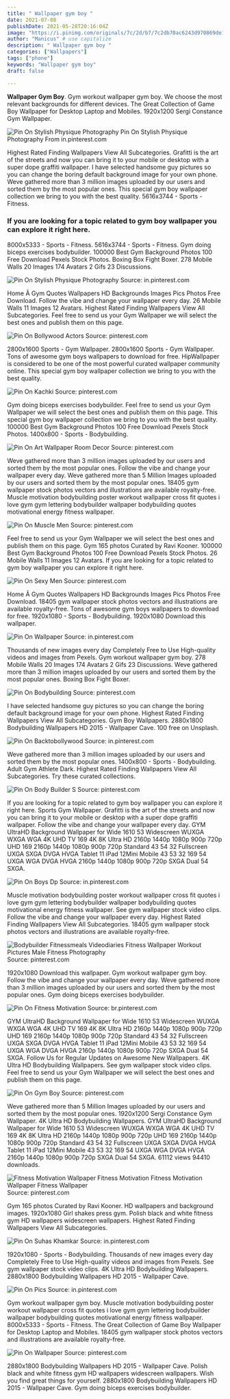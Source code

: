 ```yaml
---
title: " Wallpaper gym boy "
date: 2021-07-08
publishDate: 2021-05-28T20:16:04Z
image: "https://i.pinimg.com/originals/7c/2d/b7/7c2db70ac6243d970869de19fc7b758e.jpg"
author: "Manicus" # use capitalize
description: " Wallpaper gym boy "
categories: ["Wallpapers"]
tags: ["phone"]
keywords: "Wallpaper gym boy"
draft: false

---
```



**Wallpaper Gym Boy**. Gym workout wallpaper gym boy. We choose the most relevant backgrounds for different devices. The Great Collection of Game Boy Wallpaper for Desktop Laptop and Mobiles. 1920x1200 Sergi Constance Gym Wallpaper.

![Pin On Stylish Physique Photography](https://i.pinimg.com/736x/62/91/93/629193229716ea72bf4c767358927827.jpg "Pin On Stylish Physique Photography")
Pin On Stylish Physique Photography From in.pinterest.com


Highest Rated Finding Wallpapers View All Subcategories. Grafitti is the art of the streets and now you can bring it to your mobile or desktop with a super dope graffiti wallpaper. I have selected handsome guy pictures so you can change the boring default background image for your own phone. Weve gathered more than 3 million images uploaded by our users and sorted them by the most popular ones. This special gym boy wallpaper collection we bring to you with the best quality. 5616x3744 - Sports - Fitness.

### If you are looking for a topic related to gym boy wallpaper you can explore it right here.

8000x5333 - Sports - Fitness. 5616x3744 - Sports - Fitness. Gym doing biceps exercises bodybuilder. 100000 Best Gym Background Photos 100 Free Download Pexels Stock Photos. Boxing Box Fight Boxer. 278 Mobile Walls 20 Images 174 Avatars 2 Gifs 23 Discussions.


![Pin On Stylish Physique Photography](https://i.pinimg.com/736x/62/91/93/629193229716ea72bf4c767358927827.jpg "Pin On Stylish Physique Photography")
Source: in.pinterest.com

Home Â Gym Quotes Wallpapers HD Backgrounds Images Pics Photos Free Download. Follow the vibe and change your wallpaper every day. 26 Mobile Walls 11 Images 12 Avatars. Highest Rated Finding Wallpapers View All Subcategories. Feel free to send us your Gym Wallpaper we will select the best ones and publish them on this page.

![Pin On Bollywood Actors](https://i.pinimg.com/originals/32/cd/07/32cd071a885bc7e7c5118de713a6a6b1.jpg "Pin On Bollywood Actors")
Source: pinterest.com

2800x1600 Sports - Gym Wallpaper. 2800x1600 Sports - Gym Wallpaper. Tons of awesome gym boys wallpapers to download for free. HipWallpaper is considered to be one of the most powerful curated wallpaper community online. This special gym boy wallpaper collection we bring to you with the best quality.

![Pin On Kachki](https://i.pinimg.com/originals/a7/82/4d/a7824d79472145d30a46912ee5cb9e81.jpg "Pin On Kachki")
Source: pinterest.com

Gym doing biceps exercises bodybuilder. Feel free to send us your Gym Wallpaper we will select the best ones and publish them on this page. This special gym boy wallpaper collection we bring to you with the best quality. 100000 Best Gym Background Photos 100 Free Download Pexels Stock Photos. 1400x800 - Sports - Bodybuilding.

![Pin On Art Wallpaper Room Decor](https://i.pinimg.com/originals/f7/01/61/f7016100155c43b2ba83fddb27dbed60.jpg "Pin On Art Wallpaper Room Decor")
Source: pinterest.com

Weve gathered more than 3 million images uploaded by our users and sorted them by the most popular ones. Follow the vibe and change your wallpaper every day. Weve gathered more than 5 Million Images uploaded by our users and sorted them by the most popular ones. 18405 gym wallpaper stock photos vectors and illustrations are available royalty-free. Muscle motivation bodybuilding poster workout wallpaper cross fit quotes i love gym gym lettering bodybuilder wallpaper bodybuilding quotes motivational energy fitness wallpaper.

![Pin On Muscle Men](https://i.pinimg.com/originals/98/41/f8/9841f8e20dbe39e377379f474fd0d767.jpg "Pin On Muscle Men")
Source: pinterest.com

Feel free to send us your Gym Wallpaper we will select the best ones and publish them on this page. Gym 165 photos Curated by Ravi Kooner. 100000 Best Gym Background Photos 100 Free Download Pexels Stock Photos. 26 Mobile Walls 11 Images 12 Avatars. If you are looking for a topic related to gym boy wallpaper you can explore it right here.

![Pin On Sexy Men](https://i.pinimg.com/474x/88/bb/11/88bb114569e3da26fbc7314e287edb2c.jpg "Pin On Sexy Men")
Source: pinterest.com

Home Â Gym Quotes Wallpapers HD Backgrounds Images Pics Photos Free Download. 18405 gym wallpaper stock photos vectors and illustrations are available royalty-free. Tons of awesome gym boys wallpapers to download for free. 1920x1080 - Sports - Bodybuilding. 1920x1080 Download this wallpaper.

![Pin On Wallpaper](https://i.pinimg.com/originals/44/79/53/44795329febb62e384be3baccc6d8dc4.jpg "Pin On Wallpaper")
Source: in.pinterest.com

Thousands of new images every day Completely Free to Use High-quality videos and images from Pexels. Gym workout wallpaper gym boy. 278 Mobile Walls 20 Images 174 Avatars 2 Gifs 23 Discussions. Weve gathered more than 3 million images uploaded by our users and sorted them by the most popular ones. Boxing Box Fight Boxer.

![Pin On Bodybuilding](https://i.pinimg.com/originals/99/2c/ea/992ceabe4d6dccf62a212d2a2b751f0a.jpg "Pin On Bodybuilding")
Source: pinterest.com

I have selected handsome guy pictures so you can change the boring default background image for your own phone. Highest Rated Finding Wallpapers View All Subcategories. Gym Boy Wallpapers. 2880x1800 Bodybuilding Wallpapers HD 2015 - Wallpaper Cave. 100 free on Unsplash.

![Pin On Backtobollywood](https://i.pinimg.com/736x/88/17/10/8817105e4644ac21cb8297b0e2471483.jpg "Pin On Backtobollywood")
Source: in.pinterest.com

Weve gathered more than 3 million images uploaded by our users and sorted them by the most popular ones. 1400x800 - Sports - Bodybuilding. Adult Gym Athlete Dark. Highest Rated Finding Wallpapers View All Subcategories. Try these curated collections.

![Pin On Body Builder S](https://i.pinimg.com/originals/27/1c/af/271caf610dc0ec6923ed6167e9abedfd.png "Pin On Body Builder S")
Source: pinterest.com

If you are looking for a topic related to gym boy wallpaper you can explore it right here. Sports Gym Wallpaper. Grafitti is the art of the streets and now you can bring it to your mobile or desktop with a super dope graffiti wallpaper. Follow the vibe and change your wallpaper every day. GYM UltraHD Background Wallpaper for Wide 1610 53 Widescreen WUXGA WXGA WGA 4K UHD TV 169 4K 8K Ultra HD 2160p 1440p 1080p 900p 720p UHD 169 2160p 1440p 1080p 900p 720p Standard 43 54 32 Fullscreen UXGA SXGA DVGA HVGA Tablet 11 iPad 12Mini Mobile 43 53 32 169 54 UXGA WGA DVGA HVGA 2160p 1440p 1080p 900p 720p SXGA Dual 54 SXGA.

![Pin On Boys Dp](https://i.pinimg.com/originals/4c/5b/1f/4c5b1f4d2af89cc9b052003ea00fb1ca.jpg "Pin On Boys Dp")
Source: in.pinterest.com

Muscle motivation bodybuilding poster workout wallpaper cross fit quotes i love gym gym lettering bodybuilder wallpaper bodybuilding quotes motivational energy fitness wallpaper. See gym wallpaper stock video clips. Follow the vibe and change your wallpaper every day. Highest Rated Finding Wallpapers View All Subcategories. 18405 gym wallpaper stock photos vectors and illustrations are available royalty-free.

![Bodybuilder Fitnessmeals Videodiaries Fitness Wallpaper Workout Pictures Male Fitness Photography](https://i.pinimg.com/736x/2b/4d/09/2b4d0973eebd9f45a97d4128b3be6864.jpg "Bodybuilder Fitnessmeals Videodiaries Fitness Wallpaper Workout Pictures Male Fitness Photography")
Source: pinterest.com

1920x1080 Download this wallpaper. Gym workout wallpaper gym boy. Follow the vibe and change your wallpaper every day. Weve gathered more than 3 million images uploaded by our users and sorted them by the most popular ones. Gym doing biceps exercises bodybuilder.

![Pin On Fitness Motivation](https://i.pinimg.com/originals/b2/42/1d/b2421d884d4cab2f73ea5624f8e68137.jpg "Pin On Fitness Motivation")
Source: br.pinterest.com

GYM UltraHD Background Wallpaper for Wide 1610 53 Widescreen WUXGA WXGA WGA 4K UHD TV 169 4K 8K Ultra HD 2160p 1440p 1080p 900p 720p UHD 169 2160p 1440p 1080p 900p 720p Standard 43 54 32 Fullscreen UXGA SXGA DVGA HVGA Tablet 11 iPad 12Mini Mobile 43 53 32 169 54 UXGA WGA DVGA HVGA 2160p 1440p 1080p 900p 720p SXGA Dual 54 SXGA. Follow Us for Regular Updates on Awesome New Wallpapers. 4K Ultra HD Bodybuilding Wallpapers. See gym wallpaper stock video clips. Feel free to send us your Gym Wallpaper we will select the best ones and publish them on this page.

![Pin On Gym Boy](https://i.pinimg.com/originals/f8/86/57/f886570f33bd55a6930e5b581cd47bc7.jpg "Pin On Gym Boy")
Source: pinterest.com

Weve gathered more than 5 Million Images uploaded by our users and sorted them by the most popular ones. 1920x1200 Sergi Constance Gym Wallpaper. 4K Ultra HD Bodybuilding Wallpapers. GYM UltraHD Background Wallpaper for Wide 1610 53 Widescreen WUXGA WXGA WGA 4K UHD TV 169 4K 8K Ultra HD 2160p 1440p 1080p 900p 720p UHD 169 2160p 1440p 1080p 900p 720p Standard 43 54 32 Fullscreen UXGA SXGA DVGA HVGA Tablet 11 iPad 12Mini Mobile 43 53 32 169 54 UXGA WGA DVGA HVGA 2160p 1440p 1080p 900p 720p SXGA Dual 54 SXGA. 61112 views 94410 downloads.

![Fitness Motivation Wallpaper Fitness Motivation Fitness Motivation Wallpaper Fitness Wallpaper](https://i.pinimg.com/originals/91/2f/e4/912fe4a56e8b564e108f0b2ee396b2b6.jpg "Fitness Motivation Wallpaper Fitness Motivation Fitness Motivation Wallpaper Fitness Wallpaper")
Source: pinterest.com

Gym 165 photos Curated by Ravi Kooner. HD wallpapers and background images. 1920x1080 Girl shakes press gym. Polish black and white fitness gym HD wallpapers widescreen wallpapers. Highest Rated Finding Wallpapers View All Subcategories.

![Pin On Suhas Khamkar](https://i.pinimg.com/originals/17/4b/ab/174bab5c3df94c94e81f527cff9aa155.jpg "Pin On Suhas Khamkar")
Source: in.pinterest.com

1920x1080 - Sports - Bodybuilding. Thousands of new images every day Completely Free to Use High-quality videos and images from Pexels. See gym wallpaper stock video clips. 4K Ultra HD Bodybuilding Wallpapers. 2880x1800 Bodybuilding Wallpapers HD 2015 - Wallpaper Cave.

![Pin On Pics](https://i.pinimg.com/originals/27/20/d2/2720d2506b6b0faeef959a1e6002dbec.png "Pin On Pics")
Source: in.pinterest.com

Gym workout wallpaper gym boy. Muscle motivation bodybuilding poster workout wallpaper cross fit quotes i love gym gym lettering bodybuilder wallpaper bodybuilding quotes motivational energy fitness wallpaper. 8000x5333 - Sports - Fitness. The Great Collection of Game Boy Wallpaper for Desktop Laptop and Mobiles. 18405 gym wallpaper stock photos vectors and illustrations are available royalty-free.

![Pin On Wallpaper](https://i.pinimg.com/originals/7c/2d/b7/7c2db70ac6243d970869de19fc7b758e.jpg "Pin On Wallpaper")
Source: pinterest.com

2880x1800 Bodybuilding Wallpapers HD 2015 - Wallpaper Cave. Polish black and white fitness gym HD wallpapers widescreen wallpapers. Wish you find great things for yourself. 2880x1800 Bodybuilding Wallpapers HD 2015 - Wallpaper Cave. Gym doing biceps exercises bodybuilder.

